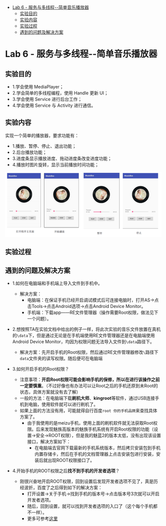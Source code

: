 - [Lab 6 - 服务与多线程--简单音乐播放器](#lab-6---%E6%9C%8D%E5%8A%A1%E4%B8%8E%E5%A4%9A%E7%BA%BF%E7%A8%8B--%E7%AE%80%E5%8D%95%E9%9F%B3%E4%B9%90%E6%92%AD%E6%94%BE%E5%99%A8)
    - [实验目的](#%E5%AE%9E%E9%AA%8C%E7%9B%AE%E7%9A%84)
    - [实验内容](#%E5%AE%9E%E9%AA%8C%E5%86%85%E5%AE%B9)
    - [实验过程](#%E5%AE%9E%E9%AA%8C%E8%BF%87%E7%A8%8B)
    - [遇到的问题及解决方案](#%E9%81%87%E5%88%B0%E7%9A%84%E9%97%AE%E9%A2%98%E5%8F%8A%E8%A7%A3%E5%86%B3%E6%96%B9%E6%A1%88)

# Lab 6 - 服务与多线程--简单音乐播放器

## 实验目的

- 1.学会使用 MediaPlayer；
- 2.学会简单的多线程编程，使用 Handle 更新 UI；
- 3.学会使用 Service 进行后台工作；
- 4.学会使用 Service 与 Activity 进行通信。

## 实验内容

实现一个简单的播放器，要求功能有：

- 1.播放、暂停、停止、退出功能；
- 2.后台播放功能；
- 3.进度条显示播放进度、拖动进度条改变进度功能；
- 4.播放时图片旋转，显示当前播放时间功能；

![](./images/1.png)

## 实验过程




## 遇到的问题及解决方案

- 1.如何在电脑端和手机端上导入文件到手机中。
    - 解决方案：
        - 电脑端：在保证手机已经开启调试模式后可连接电脑时，打开AS->点击Tools->点击Android选项->点击Android Device Monitor。
        - 手机端：下载app——RE文件管理器（操作需要Root权限，做法见下一个问题）。

- 2.想按照TA在实验文档中给出的例子一样，将此次实验的音乐文件放置在真机的`\data`下，但是通过无论是在手机端使用RE文件管理器还是在电脑端使用Android Device Monitor，均因为权限问题无法导入文件到`\data`路径下。
    - 解决方案：先开启手机的Root权限，然后通过RE文件管理器修改`\`路径下`data`文件夹的读写权限。随后便可在电脑端

- 3.如何开启手机的Root权限？
    - 注意事项：**开启Root权限可能会影响手机的保修，所以在进行该操作之前一定要慎重**。（不过好像也有办法可以让Root之后的手机还原到未Root的状态，具体方案就没有去了解）
    - 一般的方法：在电脑端下载**刷机大师**、**kingroot**等软件，通过USB连接手机到电脑，使用软件就可以进行刷机了。
    - 如果上面的方法没有用，可能就得自行百度`root 你的手机品牌`来查找具体方案了。
        - 由于我使用的是meizu手机，使用上面的刷机软件就无法获取Root权限。后来发现魅族高版本的魅族手机系统有开启Root权限的功能（设置->安全->ROOT权限），但是我的魅蓝2的版本太低，没有出现该设置接口，解决方案如下：
            - 在电脑端去官网下载最新的手机系统版本，然后拷贝安装包到手机内置存储卡，然后在手机的文档管理器上点击安装包进行安装，安装后就出现ROOT权限接口了。

- 4.开始手机的ROOT权限之后**找不到手机的开发者选项**？
    - 刚很兴奋地开启ROOT权限，回到设置后发现开发者选项不见了，真是历经波折，百度了之后得到如下的解决方案：
        - 打开设置->关于手机->找到手机的版本号->点击版本号3次就可以开启开发者选项。
        - 随后，回到设置，就可以找到开发者选项的入口了（这个每个手机都不一样）。
        - 更多可参考[这里][1]


[1]:http://bbs.zol.com.cn/softbbs/d21_187366.html
